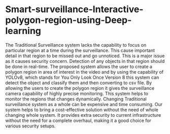 # Smart-surveillance-Interactive-polygon-region-using-Deep-learning
The Traditional Surveillance system lacks the capability to focus on particular region at a time during the surveillance. This cause important detail in that region to be missed out and go unnoticed. This is a major issue as it causes security concern. Detection of any objects in that region should be done in real-time. The proposed system allows the user to create a polygon region in area of interest in the video and by using the capability of YOLOv8, which stands for You Only Look Once Version 8 this system can detect the object and classify them and then converting to csv file. By allowing the users to create the polygon region it gives the surveillance camera capability of highly precise monitoring. This system helps to monitor the regions that changes dynamically. Changing Traditional surveillance system as a whole can be expensive and time consuming. Our system helps to bring a cost-effective solution without the need of whole changing whole system. It provides extra security to current infrastructure without the need for a complete overhaul, making it a good choice for various security setups.
